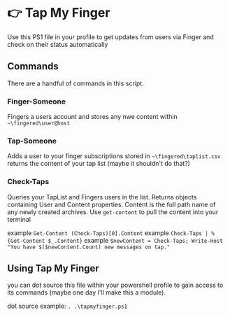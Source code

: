 # 👉 Tap My Finger
Use this PS1 file in your profile to get updates from users via Finger and check on their status automatically

## Commands
There are a handful of commands in this script. 

### Finger-Someone
Fingers a users account and stores any nwe content within `~\fingered\user@host`

### Tap-Someone
Adds a user to your finger subscriptions stored in `~\fingered\taplist.csv`
returns the content of your tap list (maybe it shouldn't do that?)

### Check-Taps
Queries your TapList and Fingers users in the list. Returns objects containing User and Content properties. Content is the full path name of any newly created archives. Use `get-content` to pull the content into your terminal

example `Get-Content (Check-Taps)[0].Content`
example `Check-Taps | % {Get-Content $_.Content}`
example `$newContent = Check-Taps; Write-Host "You have $($newContent.Count) new messages on tap."`

## Using Tap My Finger
you can dot source this file within your powershell profile to gain access to its commands (maybe one day I'll make this a module).

dot source example: `. .\tapmyfinger.ps1`